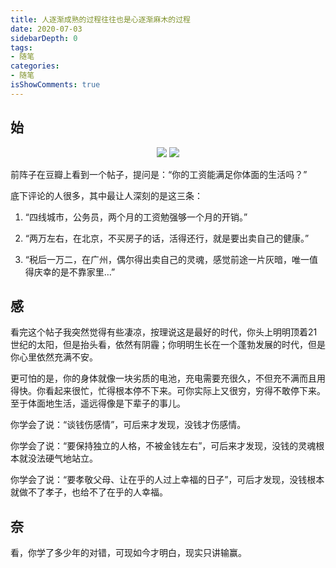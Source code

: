 ```yaml
---
title: 人逐渐成熟的过程往往也是心逐渐麻木的过程
date: 2020-07-03
sidebarDepth: 0
tags:
- 随笔
categories:
- 随笔
isShowComments: true
---
```


<Boxx/>

## 始
<p align="center">
    <img src="https://images.pexels.com/photos/416117/pexels-photo-416117.jpeg?auto=compress&cs=tinysrgb&dpr=1&w=323"/>
    <img src="https://images.pexels.com/photos/913416/pexels-photo-913416.jpeg?auto=compress&cs=tinysrgb&dpr=1&w=363    "/>
</p>

前阵子在豆瓣上看到一个帖子，提问是：“你的工资能满足你体面的生活吗？”

底下评论的人很多，其中最让人深刻的是这三条：

1. “四线城市，公务员，两个月的工资勉强够一个月的开销。”

2. “两万左右，在北京，不买房子的话，活得还行，就是要出卖自己的健康。”

3. “税后一万二，在广州，偶尔得出卖自己的灵魂，感觉前途一片灰暗，唯一值得庆幸的是不靠家里…”

## 感

看完这个帖子我突然觉得有些凄凉，按理说这是最好的时代，你头上明明顶着21世纪的太阳，但是抬头看，依然有阴霾；你明明生长在一个蓬勃发展的时代，但是你心里依然充满不安。

更可怕的是，你的身体就像一块劣质的电池，充电需要充很久，不但充不满而且用得快。你看起来很忙，忙得根本停不下来。可你实际上又很穷，穷得不敢停下来。至于体面地生活，遥远得像是下辈子的事儿。

你学会了说：“谈钱伤感情”，可后来才发现，没钱才伤感情。

你学会了说：“要保持独立的人格，不被金钱左右”，可后来才发现，没钱的灵魂根本就没法硬气地站立。

你学会了说：“要孝敬父母、让在乎的人过上幸福的日子”，可后才发现，没钱根本就做不了孝子，也给不了在乎的人幸福。

## 奈

看，你学了多少年的对错，可现如今才明白，现实只讲输赢。

<Reward/>